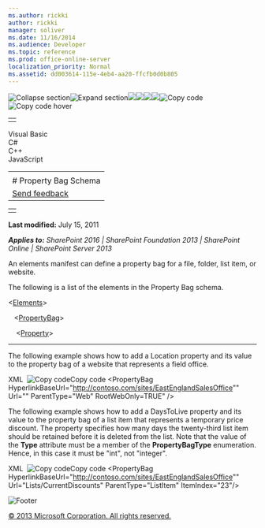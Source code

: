 ```yaml
---
ms.author: rickki
author: rickki
manager: soliver
ms.date: 11/16/2014
ms.audience: Developer
ms.topic: reference
ms.prod: office-online-server
localization_priority: Normal
ms.assetid: dd003614-115e-4eb4-aa20-ffcfb0d0b805
---
```


![Collapse
section](../icons/collapse_all.gif "Collapse section")![Expand
section](../icons/expand_all.gif "Expand section")![](../icons/collapse_all.gif)![](../icons/expand_all.gif)![](../icons/dropdown.gif)![](../icons/dropdownHover.gif)![Copy
code](../icons/copycode.gif "Copy code")![Copy code
hover](../icons/copycodeHighlight.gif "Copy code hover")
<table>
<tbody>
<tr class="odd">
<td align="left"></td>
</tr>
</tbody>
</table>

Visual Basic  
C\#  
C++  
JavaScript  

<table>
<tbody>
<tr class="odd">
<td align="left"><span id="runningHeaderText"></span></td>
</tr>
<tr class="even">
<td align="left"># Property Bag Schema</td>
</tr>
<tr class="odd">
<td align="left"><span id="headfeedbackarea" class="feedbackhead"><a href="javascript:SubmitFeedback(&#39;docthis@Microsoft.com&#39;,&#39;&#39;,&#39;&#39;,&#39;&#39;,&#39;1.0.18082.1225&#39;,&#39;%0\dThank%20you%20for%20your%20feedback.%20The%20developer%20writing%20teams%20use%20your%20feedback%20to%20improve%20documentation.%20While%20we%20are%20reviewing%20your%20feedback,%20we%20may%20send%20you%20e-mail%20to%20ask%20for%20clarification%20or%20feedback%20on%20a%20solution.%20We%20do%20not%20use%20your%20e-mail%20address%20for%20any%20other%20purpose%20and%20we%20delete%20it%20after%20we%20finish%20our%20review.%0\AFor%20further%20information%20about%20the%20privacy%20policies%20of%20Microsoft,%20please%20see%20http://privacy.microsoft.com/en-us/default.aspx.%0\A%0\d&#39;,&#39;Customer%20feedback&#39;);">Send feedback</a></span></td>
</tr>
</tbody>
</table>

<table>
<colgroup>
<col width="100%" />
</colgroup>
<tbody>
<tr class="odd">
<td align="left"></td>
</tr>
</tbody>
</table>

**Last modified:** July 15, 2011

***Applies to:** SharePoint 2016 | SharePoint Foundation 2013 |
SharePoint Online | SharePoint Server 2013*

An elements manifest can define a property bag for a file, folder, list
item, or website.

The following is a list of the elements in the Property Bag schema.

\<[Elements](elements-element-property-bag.htm)\>

   \<[PropertyBag](propertybag-element-property-bag.htm)\>

    \<[Property](property-element-property-bag.htm)\>


---------------------------------------------------------------------------------------------------------------------------------------------------------------------------------------------

The following example shows how to add a <span
class="keyword">Location</span> property and its value to the property
bag of a website that represents a field office.

<span codelanguage="xmlLang"></span>
XML 
<span class="copyCode" onclick="CopyCode(this)"
onkeypress="CopyCode_CheckKey(this, event)"
onmouseover="ChangeCopyCodeIcon(this)"
onmouseout="ChangeCopyCodeIcon(this)" tabindex="0">![Copy
code](../icons/copycode.gif "Copy code")Copy code</span>
    <PropertyBag HyperlinkBaseUrl="http://contoso.com/sites/EastEnglandSalesOffice"" Url="" ParentType="Web" RootWebOnly=TRUE" />
        <Property Name="Location" Value="London" Type="string" />
    </PropertyBag>

The following example shows how to add a <span
class="keyword">DaysToLive</span> property and its value to the property
bag of a list item that represents a temporary price discount. The
property specifies how many days the twenty-third list item should be
retained before it is deleted from the list. Note that the value of the
**Type** attribute must be a member of the
**PropertyBagType** enumeration. Hence, in this
case it must be "int", not "integer".

<span codelanguage="xmlLang"></span>
XML 
<span class="copyCode" onclick="CopyCode(this)"
onkeypress="CopyCode_CheckKey(this, event)"
onmouseover="ChangeCopyCodeIcon(this)"
onmouseout="ChangeCopyCodeIcon(this)" tabindex="0">![Copy
code](../icons/copycode.gif "Copy code")Copy code</span>
    <PropertyBag HyperlinkBaseUrl="http://contoso.com/sites/EastEnglandSalesOffice"" Url="Lists/CurrentDiscounts" ParentType="ListItem" ItemIndex="23"/>
        <Property Name="DaysToLive" Value="90" Type="int" />
    </PropertyBag>

![Footer](../icons/footer.gif "Footer")

[© 2013 Microsoft Corporation. All rights
reserved.](office-2013-documentation-copyright-notice.htm)



